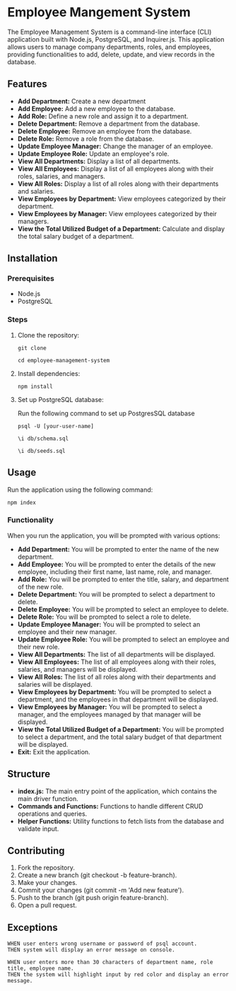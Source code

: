 # Employee Mangement System
The Employee Management System is a command-line interface (CLI) application built with Node.js, PostgreSQL, and Inquirer.js. This application allows users to manage company departments, roles, and employees, providing functionalities to add, delete, update, and view records in the database.


## Features
* **Add Department:** Create a new department
* **Add Employee:** Add a new employee to the database.
* **Add Role:** Define a new role and assign it to a department.
* **Delete Department:** Remove a department from the database.
* **Delete Employee:** Remove an employee from the database.
* **Delete Role:** Remove a role from the database.
* **Update Employee Manager:** Change the manager of an employee.
* **Update Employee Role:** Update an employee's role.
* **View All Departments:** Display a list of all departments.
* **View All Employees:** Display a list of all employees along with their roles, salaries, and managers.
* **View All Roles:** Display a list of all roles along with their departments and salaries.
* **View Employees by Department:** View employees categorized by their department.
* **View Employees by Manager:** View employees categorized by their managers.
* **View the Total Utilized Budget of a Department:** Calculate and display the total salary budget of a department.

## Installation
### Prerequisites
* Node.js
* PostgreSQL

### Steps
1. Clone the repository:
    ```
    git clone 
    ```
    ```
    cd employee-management-system
    ```
2. Install dependencies:
    ```
    npm install
    ```
3. Set up PostgreSQL database:
    
    Run the following command to set up PostgresSQL database
    ```
    psql -U [your-user-name]
    ```
    ```
    \i db/schema.sql
    ```
    ```
    \i db/seeds.sql
    ```
## Usage
Run the application using the following command:
```
npm index
```
### Functionality
When you run the application, you will be prompted with various options:

* **Add Department:** You will be prompted to enter the name of the new department.
* **Add Employee:** You will be prompted to enter the details of the new employee, including their first name, last name, role, and manager.
* **Add Role:** You will be prompted to enter the title, salary, and department of the new role.
* **Delete Department:** You will be prompted to select a department to delete.
* **Delete Employee:** You will be prompted to select an employee to delete.
* **Delete Role:** You will be prompted to select a role to delete.
* **Update Employee Manager:** You will be prompted to select an employee and their new manager.
* **Update Employee Role:** You will be prompted to select an employee and their new role.
* **View All Departments:** The list of all departments will be displayed.
* **View All Employees:** The list of all employees along with their roles, salaries, and managers will be displayed.
* **View All Roles:** The list of all roles along with their departments and salaries will be displayed.
* **View Employees by Department:** You will be prompted to select a department, and the employees in that department will be displayed.
* **View Employees by Manager:** You will be prompted to select a manager, and the employees managed by that manager will be displayed.
* **View the Total Utilized Budget of a Department:** You will be prompted to select a department, and the total salary budget of that department will be displayed.
* **Exit:** Exit the application.

## Structure
* **index.js:** The main entry point of the application, which contains the main driver function.
* **Commands and Functions:** Functions to handle different CRUD operations and queries.
* **Helper Functions:** Utility functions to fetch lists from the database and validate input.

## Contributing
1. Fork the repository.
2. Create a new branch (git checkout -b feature-branch).
3. Make your changes.
4. Commit your changes (git commit -m 'Add new feature').
5. Push to the branch (git push origin feature-branch).
6. Open a pull request.

## Exceptions
```
WHEN user enters wrong username or password of psql account.
THEN system will display an error message on console.

WHEN user enters more than 30 characters of department name, role title, employee name.
THEN the system will highlight input by red color and display an error message.
